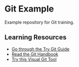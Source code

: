 # Git Example

Example repository for Git training.

## Learning Resources

* [Go through the Try Git Guide](https://try.github.io/)
* [Read the Git Handbook](https://guides.github.com/introduction/git-handbook/)
* [Try this Visual Git Tool](https://git-school.github.io/visualizing-git/)